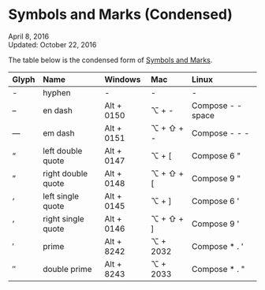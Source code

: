 Symbols and Marks (Condensed)
=============================

<div class="center">April 8, 2016</div>
<div class="center">Updated: October 22, 2016</div>

The table below is the condensed form of [Symbols and Marks](/en/symbols-marks).

| Glyph | Name                | Windows         | Mac             | Linux             |
| :---- | :------------------ | :-------------- | :-------------- | :---------------- |
| -     | hyphen              | -               | -               | -                 |
| –     | en dash             | Alt + 0150      | ⌥ + -           | Compose - - space |
| —     | em dash             | Alt + 0151      | ⌥ + ⇧ + -       | Compose - - -     |
| “     | left double quote   | Alt + 0147      | ⌥ + [           | Compose 6 "       |
| ”     | right double quote  | Alt + 0148      | ⌥ + ⇧ + [       | Compose 9 "       |
| ‘     | left single quote   | Alt + 0145      | ⌥ + ]           | Compose 6 '       |
| ’     | right single quote  | Alt + 0146      | ⌥ + ⇧ + ]       | Compose 9 '       |
| ′     | prime               | Alt + 8242      | ⌥ + 2032        | Compose * . '     |
| ″     | double prime        | Alt + 8243      | ⌥ + 2033        | Compose * . "     |
